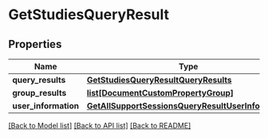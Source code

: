 # GetStudiesQueryResult


## Properties
Name | Type | Description | Notes
------------ | ------------- | ------------- | -------------
**query_results** | [**GetStudiesQueryResultQueryResults**](GetStudiesQueryResultQueryResults.md) |  | [optional] 
**group_results** | [**list[DocumentCustomPropertyGroup]**](DocumentCustomPropertyGroup.md) |  | [optional] 
**user_information** | [**GetAllSupportSessionsQueryResultUserInformation**](GetAllSupportSessionsQueryResultUserInformation.md) |  | 

[[Back to Model list]](../README.md#documentation-for-models) [[Back to API list]](../README.md#documentation-for-api-endpoints) [[Back to README]](../README.md)



